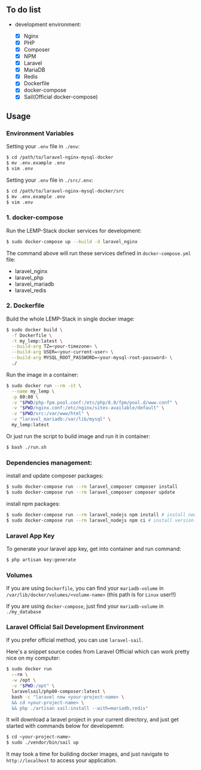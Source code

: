 ## To do list

- development environment:

    - [x] Nginx
    - [x] PHP
    - [x] Composer
    - [x] NPM
    - [x] Laravel
    - [x] MariaDB
    - [x] Redis
    - [x] Dockerfile
    - [x] docker-compose
    - [x] Sail(Official docker-compose)

## Usage

### Environment Variables

Setting your `.env` file in `./env`:

```bash
$ cd /path/to/laravel-nginx-mysql-docker
$ mv .env.example .env
$ vim .env
```

Setting your `.env` file in `./src/.env`:

```bash
$ cd /path/to/laravel-nginx-mysql-docker/src
$ mv .env.example .env
$ vim .env
```

### 1. docker-compose

Run the LEMP-Stack docker services for development:

```bash
$ sudo docker-compose up --build -d laravel_nginx
```

The command above will run these services defined in `docker-compose.yml` file:

- laravel_nginx
- laravel_php
- laravel_mariadb
- laravel_redis

### 2. Dockerfile

Build the whole LEMP-Stack in single docker image:

```bash
$ sudo docker build \
  -f Dockerfile \
  -t my_lemp:latest \
  --build-arg TZ=<your-timezone> \
  --build-arg USER=<your-current-user> \
  --build-arg MYSQL_ROOT_PASSWORD=<your-mysql-root-password> \
  ./
```

Run the image in a container:

```bash
$ sudo docker run --rm -it \
  --name my_lemp \
  -p 80:80 \
  -v "$PWD/php-fpm.pool.conf:/etc/php/8.0/fpm/pool.d/www.conf" \
  -v "$PWD/nginx.conf:/etc/nginx/sites-available/default" \
  -v "$PWD/src:/var/www/html" \
  -v "laravel_mariadb:/var/lib/mysql" \
  my_lemp:latest
```

Or just run the script to build image and run it in container:

```bash
$ bash ./run.sh
```

### Dependencies management:

install and update composer packages:

```bash
$ sudo docker-compose run --rm laravel_composer composer install
$ sudo docker-compose run --rm laravel_composer composer update
```

install npm packages:

```bash
$ sudo docker-compose run --rm laravel_nodejs npm install # install newest packages
$ sudo docker-compose run --rm laravel_nodejs npm ci # install version-locked packages
```

### Laravel App Key

To generate your laravel app key, get into container and run command:

```bash
$ php artisan key:generate
```

### Volumes

If you are using `Dockerfile`, you can find your `mariadb-volume` in `/var/lib/docker/volumes/<volume-name>` (this path is for `Linux` user!!)

If you are using `docker-compose`, just find your `mariadb-volume` in `./my_database`

### Laravel Official Sail Development Environment

If you prefer official method, you can use `laravel-sail`.

Here's a snippet source codes from Laravel Official which can work pretty nice on my computer:

```bash
$ sudo docker run
  --rm \
  -w /opt \
  -v "$PWD:/opt" \
  laravelsail/php80-composer:latest \
  bash -c "laravel new <your-project-name> \
  && cd <your-project-name> \
  && php ./artisan sail:install --with=mariadb,redis"
```

It will download a laravel project in your current directory, and just get started with commands below for developemnt:

```bash
$ cd <your-project-name>
$ sudo ./vendor/bin/sail up
```

It may took a time for building docker images, and just navigate to `http://localhost` to access your application.
